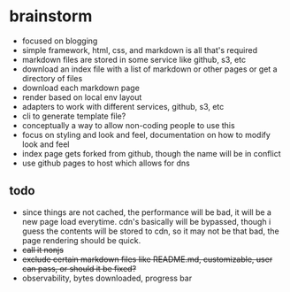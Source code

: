 # brainstorm

+ focused on blogging
+ simple framework, html, css, and markdown is all that's required
+ markdown files are stored in some service like github, s3, etc
+ download an index file with a list of markdown or other pages or get a directory of files
+ download each markdown page
+ render based on local env layout
+ adapters to work with different services, github, s3, etc
+ cli to generate template file?
+ conceptually a way to allow non-coding people to use this
+ focus on styling and look and feel, documentation on how to modify look and feel
+ index page gets forked from github, though the name will be in conflict
+ use github pages to host which allows for dns

## todo

+ since things are not cached, the performance will be bad, it will be a new page load everytime.  cdn's basically will be bypassed, though i guess the contents will be stored to cdn, so it may not be that bad, the page rendering should be quick.
+ ~~call it nonjs~~
+ ~~exclude certain markdown files like README.md, customizable, user can pass, or should it be fixed?~~
+ observability, bytes downloaded, progress bar